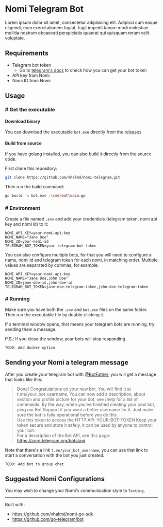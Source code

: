 # Nomi Telegram Bot

Lorem ipsum dolor sit amet, consectetur adipisicing elit. Adipisci cum eaque eligendi, eum exercitationem fugiat, fugit impedit labore modi molestiae mollitia nostrum obcaecati perspiciatis quaerat qui quisquam rerum velit voluptate.

## Requirements

- Telegram bot token
  - Go to [telegram's docs](https://core.telegram.org/bots/tutorial#obtain-your-bot-token) to check how you can get your bot token 
- API key from Nomi
- Nomi ID from Nomi

## Usage

### # Get the executable

#### Download binary 

You can download the executable `bot.exe` directly from the [releases](https://github.com/vhalmd/nomi-telegram/releases/latest)

#### Build from source

If you have golang installed, you can also build it directly from the source code.

First clone this repository:
```bash
git clone https://github.com/vhalmd/nomi-telegram.git
```

Then run the build command:

```bash
go build -o bot.exe .\cmd\bot\main.go
```

### # Environment

Create a file named `.env` and add your credentials (telegram token, nomi api key and nomi id) to it:

```dotenv
NOMI_API_KEY=your-nomi-api-key
NOMI_NAME="Jane Doe"
NOMI_ID=your-nomi-id
TELEGRAM_BOT_TOKEN=your-telegram-bot-token
```

You can also configure multiple bots, for that you will need to configure a name, nomi id and telegram token for each nomi, in matching order.
Multiple values are separated by commas, for example:

```dotenv
NOMI_API_KEY=your-nomi-api-key
NOMI_NAME="Jane Doe,John Doe"
NOMI_ID=jane-doe-id,john-doe-id
TELEGRAM_BOT_TOKEN=jane-doe-telegram-token,john-doe-telegram-token
```

### # Running

Make sure you have both the `.env` and `bot.exe` files on the same folder.
Then run the executable file by double-clicking it.

If a terminal window opens, that means your telegram bots are running, try sending them a message.

P.S.: If you close the window, your bots will stop responding.

`TODO: Add docker option`

## Sending your Nomi a telegram message

After you create your telegram bot with [@BotFather](https://core.telegram.org/bots/tutorial#obtain-your-bot-token), you will get a message that looks like this:


> Done! Congratulations on your new bot. You will find it at t.me/your_bot_username. You can now add a description, about section and profile picture for your bot, see /help for a list of commands. By the way, when you've finished creating your cool bot, ping our Bot Support if you want a better username for it. Just make sure the bot is fully operational before you do this.  
> Use this token to access the HTTP API:
> YOUR-BOT-TOKEN
> Keep your token secure and store it safely, it can be used by anyone to control your bot.  
> For a description of the Bot API, see this page: https://core.telegram.org/bots/api

Note that there's a link `t.me/your_bot_username`, you can use that link to start a conversation with the bot you just created.

`TODO: Add bot to group chat`

## Suggested Nomi Configurations

You may wish to change your Nomi's communication style to `Texting`.

---

Built with:
 - https://github.com/vhalmd/nomi-go-sdk
 - https://github.com/go-telegram/bot
